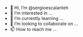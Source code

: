- 👋 Hi, I’m @sergioescalanteh
- 👀 I’m interested in ...
- 🌱 I’m currently learning ...
- 💞️ I’m looking to collaborate on ...
- 📫 How to reach me ...

<!---
sergioescalanteh/sergioescalanteh is a ✨ special ✨ repository because its `README.md` (this file) appears on your GitHub profile.
You can click the Preview link to take a look at your changes.
--->
